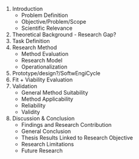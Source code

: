 1. Introduction
    - Problem Definition
    - Objective/Problem/Scope
    - Scientific Relevance
3. Theoretical Background - Research Gap?
4. Task Definition
2. Research Method
    - Method Evaluation
    - Research Model
    - Operationalization
6. Prototype/design?/SoftwEngiCycle
5. Fit + Viability Evaluation
7. Validation 
    - General Method Suitability
    - Method Applicability
    - Reliability
    - Validity
8. Discussion & Conclusion
    - Findings and Research Contribution
    - General Conclusion
    - Thesis Results Linked to Research Objective
    - Research Limitations
    - Future Research
